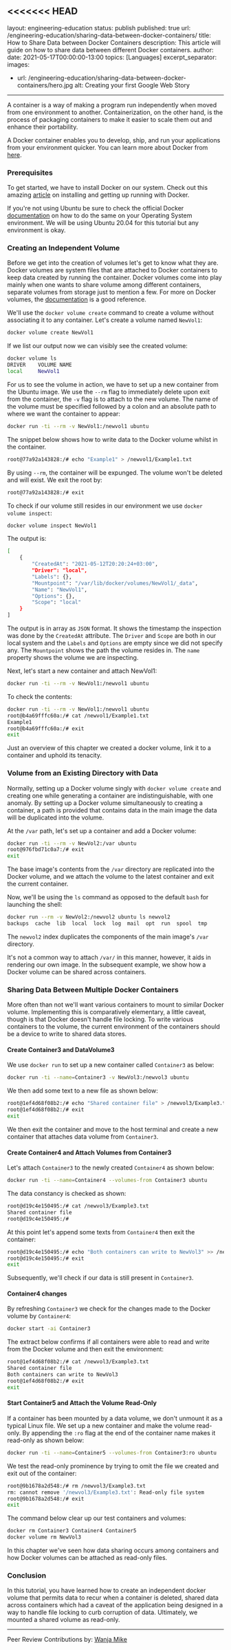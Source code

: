<<<<<<< HEAD
---
layout: engineering-education
status: publish
published: true
url: /engineering-education/sharing-data-between-docker-containers/
title: How to Share Data between Docker Containers
description: This article will guide on how to share data between different Docker containers.
author: 
date: 2021-05-17T00:00:00-13:00
topics: [Languages]
excerpt_separator: <!--more-->
images:
  - url: /engineering-education/sharing-data-between-docker-containers/hero.jpg
    alt: Creating your first Google Web Story
---
A container is a way of making a program run independently when moved from one environment to another. Containerization, on the other hand, is the process of packaging containers to make it easier to scale them out and enhance their portability.
<!--more-->

A Docker container enables you to develop, ship, and run your applications from your environment quicker. You can learn more about Docker from [here](https://docs.docker.com/get-started/overview/).
### Prerequisites
To get started, we have to install Docker on our system.
Check out this amazing [article](https://www.section.io/engineering-education/getting-started-with-docker/) on installing and getting up running with Docker. 

If you're not using Ubuntu be sure to check the official Docker [documentation](https://docs.docker.com/engine/install/) on how to do the same on your Operating System environment.
We will be using Ubuntu 20.04 for this tutorial but any environment is okay.

### Creating an Independent Volume
Before we get into the creation of volumes let's get to know what they are. Docker volumes are system files that are attached to Docker containers to keep data created by running the container. Docker volumes come into play mainly when one wants to share volume among different containers, separate volumes from storage just to mention a few. For more on Docker volumes, the [documentation](https://docs.docker.com/storage/volumes/) is a good reference.

We'll use the `docker volume create` command to create a volume without associating it to any container.
Let's create a volume named `NewVol1`:

```bash
docker volume create NewVol1
```

If we list our output now we can visibly see the created volume:

```bash
docker volume ls
DRIVER    VOLUME NAME
local     NewVol1
```

For us to see the volume in action, we have to set up a new container from the Ubuntu image. We use the `--rm` flag to immediately delete upon exit from the container, the `-v` flag is to attach to the new volume. The name of the volume must be specified followed by a colon and an absolute path to where we want the container to appear:

```bash
docker run -ti --rm -v NewVol1:/newvol1 ubuntu
```

The snippet below shows how to write data to the Docker volume whilst in the container.

```bash
root@77a92a143828:/# echo "Example1" > /newvol1/Example1.txt
```

By using `--rm`, the container will be expunged. The volume won't be deleted and will exist.
We exit the root by:

```bash
root@77a92a143828:/# exit
```

To check if our volume still resides in our environment we use `docker volume inspect`:

```bash
docker volume inspect NewVol1
```

The output is:

```bash
[
    {
        "CreatedAt": "2021-05-12T20:20:24+03:00",
        "Driver": "local",
        "Labels": {},
        "Mountpoint": "/var/lib/docker/volumes/NewVol1/_data",
        "Name": "NewVol1",
        "Options": {},
        "Scope": "local"
    }
]
```

The output is in array as `JSON` format. It shows the timestamp the inspection was done by the `CreatedAt` attribute. The `Driver` and `Scope` are both in our local system and the `Labels` and `Options` are empty since we did not specify any. The `Mountpoint` shows the path the volume resides in. The `name` property shows the volume we are inspecting.

Next, let's start a new container and attach NewVol1:

```bash
docker run -ti --rm -v NewVol1:/newvol1 ubuntu
```

To check the contents:

```bash
docker run -ti --rm -v NewVol1:/newvol1 ubuntu
root@b4a69fffc60a:/# cat /newvol1/Example1.txt
Example1
root@b4a69fffc60a:/# exit
exit
```

Just an overview of this chapter we created a docker volume, link it to a container and uphold its tenacity.

### Volume from an Existing Directory with Data
Normally, setting up a Docker volume singly with `docker volume create` and creating one while generating a container are indistinguishable, with one anomaly. By setting up a Docker volume simultaneously to creating a container, a path is provided that contains data in the main image the data will be duplicated into the volume.

At the `/var` path, let's set up a container and add a Docker volume:

```bash
docker run -ti --rm -v NewVol2:/var ubuntu
root@976fbd71c0a7:/# exit
exit
```

The base image's contents from the `/var` directory are replicated into the Docker volume, and we attach the volume to the latest container and exit the current container.

Now, we'll be using the `ls` command as opposed to the default `bash` for launching the shell:

```bash
docker run --rm -v NewVol2:/newvol2 ubuntu ls newvol2
backups  cache	lib  local  lock  log  mail  opt  run  spool  tmp
```

The `newvol2` index duplicates the components of the main image's `/var` directory.

It's not a common way to attach `/var/` in this manner, however, it aids in rendering our own image. In the subsequent example, we show how a Docker volume can be shared across containers.

### Sharing Data Between Multiple Docker Containers
More often than not we'll want various containers to mount to similar Docker volume. Implementing this is comparatively elementary, a little caveat, though is that Docker doesn't handle file locking. To write various containers to the volume, the current environment of the containers should be a device to write to shared data stores.

#### Create Container3 and DataVolume3
We use `docker run` to set up a new container called `Container3` as below:

```bash
docker run -ti --name=Container3 -v NewVol3:/newvol3 ubuntu
```

We then add some text to a new file as shown below:

```bash
root@1ef4d68f08b2:/# echo "Shared container file" > /newvol3/Example3.txt
root@1ef4d68f08b2:/# exit
exit
```

We then exit the container and move to the host terminal and create a new container that attaches data volume from `Container3`.

#### Create Container4 and Attach Volumes from Container3
Let's attach `Container3` to the newly created `Container4` as shown below:

```bash
docker run -ti --name=Container4 --volumes-from Container3 ubuntu
```

The data constancy is checked as shown:

```bash
root@d19c4e150495:/# cat /newvol3/Example3.txt
Shared container file
root@d19c4e150495:/#
```

At this point let's append some texts from `Container4` then exit the container:

```bash
root@d19c4e150495:/# echo "Both containers can write to NewVol3" >> /newvol3/Example3.txt
root@d19c4e150495:/# exit
exit
```

Subsequently, we'll check if our data is still present in `Container3`.

#### Container4 changes
By refreshing `Container3` we check for the changes made to the Docker volume by `Container4`:

```bash
docker start -ai Container3
```

The extract below confirms if all containers were able to read and write from the Docker volume and then exit the environment:

```bash
root@1ef4d68f08b2:/# cat /newvol3/Example3.txt
Shared container file
Both containers can write to NewVol3
root@1ef4d68f08b2:/# exit
exit
```

#### Start Container5 and Attach the Volume Read-Only
If a container has been mounted by a data volume, we don't unmount it as a typical Linux file. We set up a new container and make the volume read-only. By appending the `:ro` flag at the end of the container name makes it read-only as shown below:

```bash
docker run -ti --name=Container5 --volumes-from Container3:ro ubuntu
```

We test the read-only prominence by trying to omit the file we created and exit out of the container:

```bash
root@9b1678a2d548:/# rm /newvol3/Example3.txt
rm: cannot remove '/newvol3/Example3.txt': Read-only file system
root@9b1678a2d548:/# exit
exit
```

The command below clear up our test containers and volumes:

```bash
docker rm Container3 Container4 Container5
docker volume rm NewVol3
```

In this chapter we've seen how data sharing occurs among containers and how Docker volumes can be attached as read-only files.

### Conclusion
In this tutorial, you have learned how to create an independent docker volume that permits data to recur when a container is deleted, shared data across containers which had a caveat of the application being designed in a way to handle file locking to curb corruption of data. Ultimately, we mounted a shared volume as read-only.

---
Peer Review Contributions by: [Wanja Mike](/engineering-education/authors/michael-barasa/)
